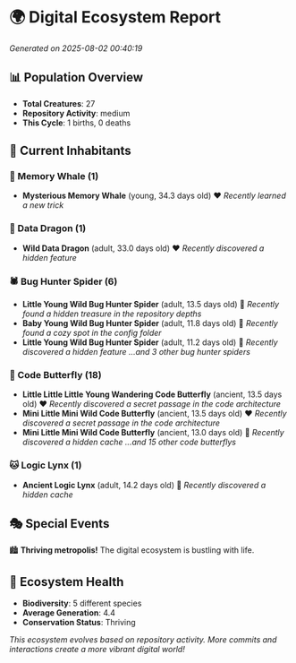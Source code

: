 # 🌍 Digital Ecosystem Report
*Generated on 2025-08-02 00:40:19*

## 📊 Population Overview
- **Total Creatures**: 27
- **Repository Activity**: medium
- **This Cycle**: 1 births, 0 deaths

## 👥 Current Inhabitants

### 🐋 Memory Whale (1)
- **Mysterious Memory Whale** (young, 34.3 days old) ❤️
  *Recently learned a new trick*

### 🐉 Data Dragon (1)
- **Wild Data Dragon** (adult, 33.0 days old) ❤️
  *Recently discovered a hidden feature*

### 🕷️ Bug Hunter Spider (6)
- **Little Young Wild Bug Hunter Spider** (adult, 13.5 days old) 💛
  *Recently found a hidden treasure in the repository depths*
- **Baby Young Wild Bug Hunter Spider** (adult, 11.8 days old) 💛
  *Recently found a cozy spot in the config folder*
- **Little Young Wild Bug Hunter Spider** (adult, 11.2 days old) 💛
  *Recently discovered a hidden feature*
  *...and 3 other bug hunter spiders*

### 🦋 Code Butterfly (18)
- **Little Little Little Young Wandering Code Butterfly** (ancient, 13.5 days old) ❤️
  *Recently discovered a secret passage in the code architecture*
- **Mini Little Mini Wild Code Butterfly** (ancient, 13.5 days old) ❤️
  *Recently discovered a secret passage in the code architecture*
- **Mini Little Mini Wild Code Butterfly** (ancient, 13.0 days old) 💛
  *Recently discovered a hidden cache*
  *...and 15 other code butterflys*

### 🐱 Logic Lynx (1)
- **Ancient Logic Lynx** (adult, 14.2 days old) 💚
  *Recently discovered a hidden cache*

## 🎭 Special Events

🏙️ **Thriving metropolis!** The digital ecosystem is bustling with life.

## 🔬 Ecosystem Health
- **Biodiversity**: 5 different species
- **Average Generation**: 4.4
- **Conservation Status**: Thriving

*This ecosystem evolves based on repository activity. More commits and interactions create a more vibrant digital world!*
